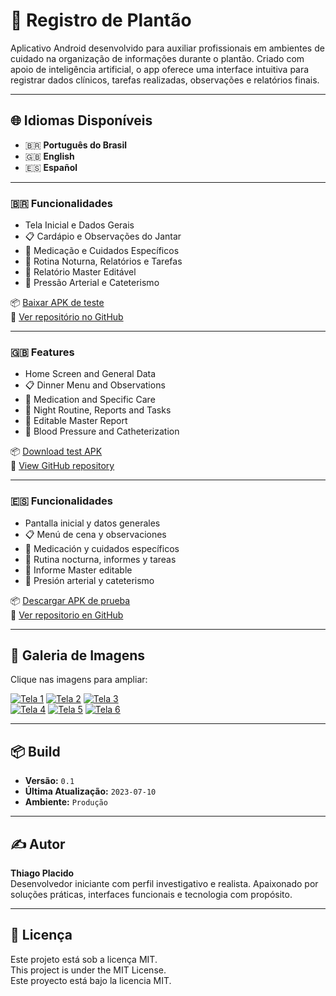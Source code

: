 # 🏥 Registro de Plantão

Aplicativo Android desenvolvido para auxiliar profissionais em ambientes de cuidado na organização de informações durante o plantão. Criado com apoio de inteligência artificial, o app oferece uma interface intuitiva para registrar dados clínicos, tarefas realizadas, observações e relatórios finais.

---

## 🌐 Idiomas Disponíveis

- 🇧🇷 **Português do Brasil**
- 🇬🇧 **English**
- 🇪🇸 **Español**

---

### 🇧🇷 Funcionalidades

- Tela Inicial e Dados Gerais  
- 📋 Cardápio e Observações do Jantar  
- 💊 Medicação e Cuidados Específicos  
- 🌙 Rotina Noturna, Relatórios e Tarefas  
- 📘 Relatório Master Editável  
- 💉 Pressão Arterial e Cateterismo  

📦 [Baixar APK de teste](app-debug.apk)  
🔗 [Ver repositório no GitHub](https://github.com/thiagoplacido/registro-plantao)

---

### 🇬🇧 Features

- Home Screen and General Data  
- 📋 Dinner Menu and Observations  
- 💊 Medication and Specific Care  
- 🌙 Night Routine, Reports and Tasks  
- 📘 Editable Master Report  
- 💉 Blood Pressure and Catheterization  

📦 [Download test APK](app-debug.apk)  
🔗 [View GitHub repository](https://github.com/thiagoplacido/registro-plantao)

---

### 🇪🇸 Funcionalidades

- Pantalla inicial y datos generales  
- 📋 Menú de cena y observaciones  
- 💊 Medicación y cuidados específicos  
- 🌙 Rutina nocturna, informes y tareas  
- 📘 Informe Master editable  
- 💉 Presión arterial y cateterismo  

📦 [Descargar APK de prueba](app-debug.apk)  
🔗 [Ver repositorio en GitHub](https://github.com/thiagoplacido/registro-plantao)

---

## 📸 Galeria de Imagens

Clique nas imagens para ampliar:

[![Tela 1](screenshots/1.png)](screenshots/1.png)
[![Tela 2](screenshots/2.png)](screenshots/2.png)
[![Tela 3](screenshots/3.png)](screenshots/3.png)  
[![Tela 4](screenshots/4.png)](screenshots/4.png)
[![Tela 5](screenshots/5.png)](screenshots/5.png)
[![Tela 6](screenshots/6.png)](screenshots/6.png)

---

## 📦 Build

- **Versão:** `0.1`  
- **Última Atualização:** `2023-07-10`  
- **Ambiente:** `Produção`

---

## ✍️ Autor

**Thiago Placido**  
Desenvolvedor iniciante com perfil investigativo e realista. Apaixonado por soluções práticas, interfaces funcionais e tecnologia com propósito.

---

## 📄 Licença

Este projeto está sob a licença MIT.  
This project is under the MIT License.  
Este proyecto está bajo la licencia MIT.
